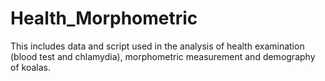 # Health_Morphometric
This includes data and script used in the analysis of health examination (blood test and chlamydia), morphometric measurement and demography of koalas.
